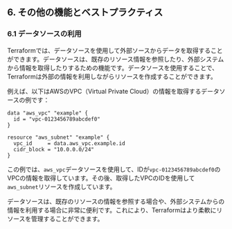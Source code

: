 ## 6. その他の機能とベストプラクティス

### 6.1 データソースの利用

Terraformでは、データソースを使用して外部ソースからデータを取得することができます。データソースは、既存のリソース情報を参照したり、外部システムから情報を取得したりするための機能です。データソースを使用することで、Terraformは外部の情報を利用しながらリソースを作成することができます。

例えば、以下はAWSのVPC（Virtual Private Cloud）の情報を取得するデータソースの例です：

```hcl
data "aws_vpc" "example" {
  id = "vpc-0123456789abcdef0"
}

resource "aws_subnet" "example" {
  vpc_id     = data.aws_vpc.example.id
  cidr_block = "10.0.0.0/24"
}
```

この例では、`aws_vpc`データソースを使用して、IDが`vpc-0123456789abcdef0`のVPCの情報を取得しています。その後、取得したVPCのIDを使用して`aws_subnet`リソースを作成しています。

データソースは、既存のリソースの情報を参照する場合や、外部システムからの情報を利用する場合に非常に便利です。これにより、Terraformはより柔軟にリソースを管理することができます。
